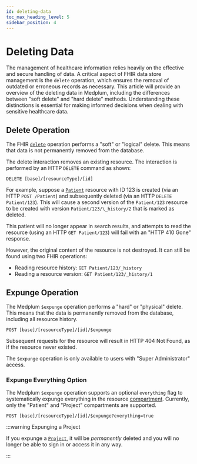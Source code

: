 ```yaml
---
id: deleting-data
toc_max_heading_level: 5
sidebar_position: 4
---
```


# Deleting Data

The management of healthcare information relies heavily on the effective and secure handling of data. A critical aspect of FHIR data store management is the `delete` operation, which ensures the removal of outdated or erroneous records as necessary. This article will provide an overview of the deleting data in Medplum, including the differences between "soft delete" and "hard delete" methods. Understanding these distinctions is essential for making informed decisions when dealing with sensitive healthcare data.

## Delete Operation

The FHIR [`delete`](https://hl7.org/fhir/http.html#delete) operation performs a "soft" or "logical" delete. This means that data is not permanently removed from the database.

The delete interaction removes an existing resource. The interaction is performed by an HTTP `DELETE` command as shown:

```
DELETE [base]/[resourceType]/[id]
```

For example, suppose a [`Patient`](/docs/api/fhir/resources/patient) resource with ID 123 is created (via an HTTP `POST /Patient`) and subsequently deleted (via an HTTP `DELETE Patient/123`). This will cause a second version of the `Patient/123` resource to be created with version `Patient/123/\_history/2` that is marked as deleted.

This patient will no longer appear in search results, and attempts to read the resource (using an HTTP `GET Patient/123`) will fail with an "HTTP 410 Gone" response.

However, the original content of the resource is not destroyed. It can still be found using two FHIR operations:

- Reading resource history: `GET Patient/123/_history`
- Reading a resource version: `GET Patient/123/_history/1`

## Expunge Operation

The Medplum `$expunge` operation performs a "hard" or "physical" delete. This means that the data is permanently removed from the database, including all resource history.

```
POST [base]/[resourceType]/[id]/$expunge
```

Subsequent requests for the resource will result in HTTP 404 Not Found, as if the resource never existed.

The `$expunge` operation is only available to users with "Super Administrator" access.

### Expunge Everything Option

The Medplum `$expunge` operation supports an optional `everything` flag to systematically expunge everything in the resource [compartment](https://hl7.org/fhir/R4/compartmentdefinition.html). Currently, only the "Patient" and "Project" compartments are supported.

```
POST [base]/[resourceType]/[id]/$expunge?everything=true
```

:::warning Expunging a Project

If you expunge a [`Project`](/docs/api/fhir/medplum/project), it will be _permanently_ deleted and you will no longer be able to sign in or access it in any way.

:::

